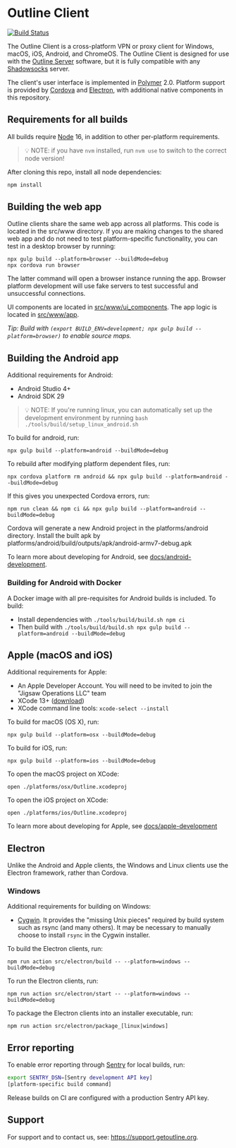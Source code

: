 # Outline Client
[![Build Status](https://travis-ci.org/Jigsaw-Code/outline-client.svg?branch=master)](https://travis-ci.org/Jigsaw-Code/outline-client)

The Outline Client is a cross-platform VPN or proxy client for Windows, macOS, iOS, Android, and ChromeOS.  The Outline Client is designed for use with the [Outline Server](https://github.com/Jigsaw-Code/outline-server) software, but it is fully compatible with any [Shadowsocks](https://shadowsocks.org/) server.

The client's user interface is implemented in [Polymer](https://www.polymer-project.org/) 2.0.  Platform support is provided by [Cordova](https://cordova.apache.org/) and [Electron](https://electronjs.org/), with additional native components in this repository.

## Requirements for all builds

All builds require [Node](https://nodejs.org/) 16, in addition to other per-platform requirements. 

> 💡 NOTE: if you have `nvm` installed, run `nvm use` to switch to the correct node version!

After cloning this repo, install all node dependencies:

```sh
npm install
```

## Building the web app

Outline clients share the same web app across all platforms. This code is located in the src/www directory. If you are making changes to the shared web app and do not need to test platform-specific functionality, you can test in a desktop browser by running:

    npx gulp build --platform=browser --buildMode=debug
    npx cordova run browser

The latter command will open a browser instance running the app. Browser platform development will use fake servers to test successful and unsuccessful connections.

UI components are located in [src/www/ui_components](src/www/ui_components). The app logic is located in [src/www/app](src/www/app).

*Tip: Build with `(export BUILD_ENV=development; npx gulp build --platform=browser)` to enable source maps.*

## Building the Android app

Additional requirements for Android:

* Android Studio 4+
* Android SDK 29

> 💡 NOTE: If you're running linux, you can automatically set up the development environment by running `bash ./tools/build/setup_linux_android.sh`

To build for android, run:

    npx gulp build --platform=android --buildMode=debug

To rebuild after modifying platform dependent files, run:

    npx cordova platform rm android && npx gulp build --platform=android --buildMode=debug

If this gives you unexpected Cordova errors, run:

    npm run clean && npm ci && npx gulp build --platform=android --buildMode=debug

Cordova will generate a new Android project in the platforms/android directory.  Install the built apk by  platforms/android/build/outputs/apk/android-armv7-debug.apk

To learn more about developing for Android, see [docs/android-development](docs/android-development.md).

### Building for Android with Docker

A Docker image with all pre-requisites for Android builds is included.  To build:

* Install dependencies with `./tools/build/build.sh npm ci`
* Then build with `./tools/build/build.sh npx gulp build --platform=android --buildMode=debug`
  
## Apple (macOS and iOS)

Additional requirements for Apple:

* An Apple Developer Account.  You will need to be invited to join the "Jigsaw Operations LLC" team
* XCode 13+ ([download](https://developer.apple.com/xcode/))
* XCode command line tools: `xcode-select --install`

To build for macOS (OS X), run:

    npx gulp build --platform=osx --buildMode=debug

To build for iOS, run:

    npx gulp build --platform=ios --buildMode=debug

To open the macOS project on XCode:

    open ./platforms/osx/Outline.xcodeproj

To open the iOS project on XCode:

    open ./platforms/ios/Outline.xcodeproj

To learn more about developing for Apple, see [docs/apple-development](docs/apple-development.md)

## Electron

Unlike the Android and Apple clients, the Windows and Linux clients use the Electron framework, rather than Cordova.

### Windows

Additional requirements for building on Windows:

* [Cygwin](https://cygwin.com/install.html). It provides the "missing Unix pieces" required by build system such as rsync (and many others).  It may be necessary to manually choose to install `rsync` in the Cygwin installer.

To build the Electron clients, run:

    npm run action src/electron/build -- --platform=windows --buildMode=debug

To run the Electron clients, run:

    npm run action src/electron/start -- --platform=windows --buildMode=debug

To package the Electron clients into an installer executable, run:

    npm run action src/electron/package_[linux|windows]


## Error reporting

To enable error reporting through [Sentry](https://sentry.io/) for local builds, run:

``` bash
export SENTRY_DSN=[Sentry development API key]
[platform-specific build command]
```
Release builds on CI are configured with a production Sentry API key.

## Support

For support and to contact us, see: https://support.getoutline.org.  
